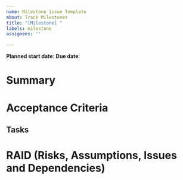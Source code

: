 ```yaml
---
name: Milestone Issue Template
about: Track Milestones
title: "[Milestone] "
labels: milestone
assignees: ''

---
```


<!-- Please ensure you are assigning the matching epic label to the milestone -->
<!-- All _active_ (being worked on) milestones MUST have an owner (GitHub assignee) -->

**Planned start date**:
**Due date**:

# Summary

<!-- Provide a high level summary of the Milestone -->  

# Acceptance Criteria

<!-- describe the deliverable of this milestone and its attributes in plain English -->

## Tasks

<!--

Breakdown of the work

- [ ] Task 1
- [ ] Link to GitHub issue tracking task 2

-->

# RAID (Risks, Assumptions, Issues and Dependencies)

<!-- List dependencies on other milestones (avoid dependencies on tasks) -->

<!-- List dependencies on other teams -->

<!-- List any risks or assumptions that will be cleared as work progresses -->

<!-- List any GitHub issues that tracks any blocker or any of the items above -->
